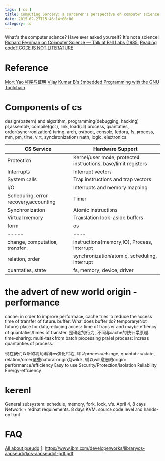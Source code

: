 ```yaml
---
tags: [ cs ] 
title: Computing Sorcery: a sorcerer's perspective on computer science
date: 2015-02-27T15:46:14+08:00 
category: cs
---
```


[0]: https://www.youtube.com/watch?v=lL4wg6ZAFIM
[1]: https://github.com/shadowsocks/shadowsocks/tree/master
[2]: http://www.gigamonkeys.com/code-reading/

What's the computer science? Have ever asked yourself? It's not a science! 
[Richard Feynman on Computer Science — Talk at Bell Labs (1985)][0]
[Reading code? CODE IS NOT LITERATURE][2]

# Reference
[Mort Yao 程序与证明](http://www.tuicool.com/articles/YRZvem)
[Vijay Kumar B's Embedded Programming with the GNU Toolchain](http://www.bravegnu.org/gnu-eprog/)

# Components of cs
design(pattern) and algorithm, programming(debugging, hacking)
pl,assembly, compile(gcc), link, load(cll)
process, quantaties, order(synchronization)
turing, arch, os(boot, console, fedora, fs, process, mm, pm, time, virt, synchronization)
math, logic, electronics

OS Service | Hardware Support
------------|-------------------------------------
Protection  | Kernel/user mode, protected instructions, base/limit registers
Interrupts  | Interrupt vectors
System calls  | Trap instructions and trap vectors
I/O  | Interrupts and memory mapping
Scheduling, error recovery,accounting  | Timer
Synchronization  | Atomic instructions
Virtual memory  | Translation look-aside buffers
form | os
-----|----
change, computation, transfer . | instructions(memory,IO), Process, interrupt
relation, order | synchronization/atomic, scheduling, interrupt
quantaties, state | fs, memory, device, driver
# the advert of new world origin - performance
cache: in order to improve performace, cache tries to reduce the access time of transfer of future.
buffer: What does buffer do? temporary(Not future) place for data,reducing access time of transfer and 
maybe effiency of quantaties/times of transfer. 是确定的行为, 不同与cache的统计学原理.
time-sharing: multi-task from batch processing
prallel process: increas quantanties of process.

现在我们以新的视角看待os演化过程, 即以process/change, quantaties/state, relation/order这些natural origin为wilds,
辅以will意志的origin: 
performance/efficiency
Easy to use
Security/Protection/isolation
Reliability
Energy-efficiency

# kerenl
General subsystem: schedule, memory, fork, lock, vfs. April 4, 8 days
Network + redhat requirements. 8 days
KVM. source code level and hands-on lkml

# FAQ
[All about pseudo][1]
[1]: https://www.ibm.com/developerworks/library/os-aapseudo1/os-aapseudo1-pdf.pdf
